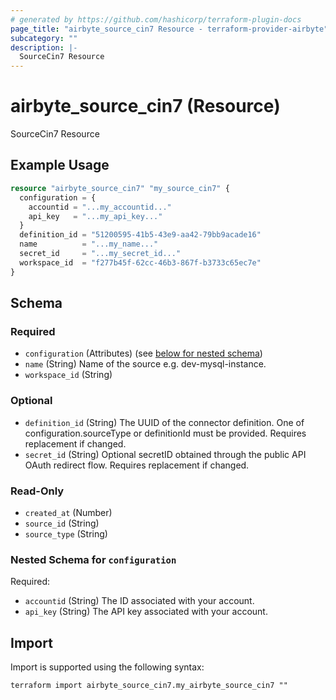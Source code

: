 ```yaml
---
# generated by https://github.com/hashicorp/terraform-plugin-docs
page_title: "airbyte_source_cin7 Resource - terraform-provider-airbyte"
subcategory: ""
description: |-
  SourceCin7 Resource
---
```


# airbyte_source_cin7 (Resource)

SourceCin7 Resource

## Example Usage

```terraform
resource "airbyte_source_cin7" "my_source_cin7" {
  configuration = {
    accountid = "...my_accountid..."
    api_key   = "...my_api_key..."
  }
  definition_id = "51200595-41b5-43e9-aa42-79bb9acade16"
  name          = "...my_name..."
  secret_id     = "...my_secret_id..."
  workspace_id  = "f277b45f-62cc-46b3-867f-b3733c65ec7e"
}
```

<!-- schema generated by tfplugindocs -->
## Schema

### Required

- `configuration` (Attributes) (see [below for nested schema](#nestedatt--configuration))
- `name` (String) Name of the source e.g. dev-mysql-instance.
- `workspace_id` (String)

### Optional

- `definition_id` (String) The UUID of the connector definition. One of configuration.sourceType or definitionId must be provided. Requires replacement if changed.
- `secret_id` (String) Optional secretID obtained through the public API OAuth redirect flow. Requires replacement if changed.

### Read-Only

- `created_at` (Number)
- `source_id` (String)
- `source_type` (String)

<a id="nestedatt--configuration"></a>
### Nested Schema for `configuration`

Required:

- `accountid` (String) The ID associated with your account.
- `api_key` (String) The API key associated with your account.

## Import

Import is supported using the following syntax:

```shell
terraform import airbyte_source_cin7.my_airbyte_source_cin7 ""
```

